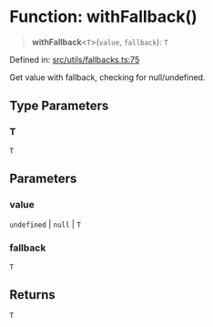 # Function: withFallback()

> **withFallback**\<`T`\>(`value`, `fallback`): `T`

Defined in: [src/utils/fallbacks.ts:75](https://github.com/Nick2bad4u/Uptime-Watcher/blob/3cce0c3b352c8390536ca3c7399ece50a05faf18/src/utils/fallbacks.ts#L75)

Get value with fallback, checking for null/undefined.

## Type Parameters

### T

`T`

## Parameters

### value

`undefined` | `null` | `T`

### fallback

`T`

## Returns

`T`
